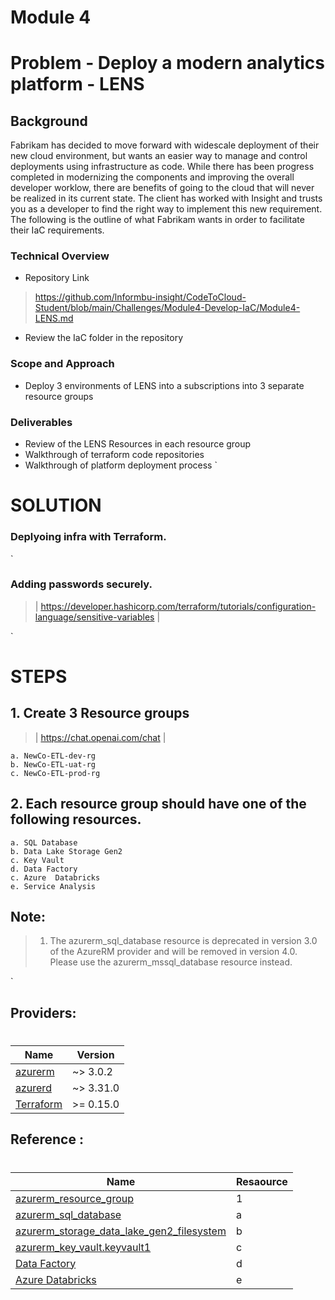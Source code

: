 # Module 4

# Problem - Deploy a modern analytics platform - LENS
## Background
Fabrikam has decided to move forward with widescale deployment of their new cloud environment, but wants an easier way to manage and control deployments using infrastructure as code. While there has been progress completed in modernizing the components and improving the overall developer worklow, there are benefits of going to the cloud that will never be realized in its current state. The client has worked with Insight and trusts you as a developer to find the right way to implement this new requirement. The following is the outline of what Fabrikam wants in order to facilitate their IaC requirements.


### Technical Overview
- Repository Link
> https://github.com/lnformbu-insight/CodeToCloud-Student/blob/main/Challenges/Module4-Develop-IaC/Module4-LENS.md

- Review the IaC folder in the repository 
### Scope and Approach
- Deploy 3 environments of LENS into a subscriptions into 3 separate resource groups

### Deliverables
- Review of the LENS Resources in each resource group
- Walkthrough of terraform code repositories
- Walkthrough of platform deployment process
`
# SOLUTION


### Deplyoing infra with Terraform.
`
### Adding passwords securely.
> | https://developer.hashicorp.com/terraform/tutorials/configuration-language/sensitive-variables
|

`

# STEPS

## 1. Create 3 Resource groups   
> | https://chat.openai.com/chat |


    a. NewCo-ETL-dev-rg
    b. NewCo-ETL-uat-rg
    c. NewCo-ETL-prod-rg
    

## 2. Each resource group should have one of the following resources.
    a. SQL Database
    b. Data Lake Storage Gen2
    c. Key Vault
    d. Data Factory
    c. Azure  Databricks
    e. Service Analysis

## Note:
> 1. The azurerm_sql_database resource is deprecated in version 3.0 of the AzureRM provider and will be removed in version 4.0. Please use the azurerm_mssql_database resource instead.

`
## Providers:
#
| Name | Version |
|------|---------|
| <a name="provider_azurerm"></a> [azurerm](#provider\_azurerm) |~> 3.0.2 |
| <a name="provider_azured"></a> [azurerd](#provider\_azuread) | ~> 3.31.0 |
| <a name="provider_Hashicorp"></a> [Terraform](#provider\Hashicorp) | >= 0.15.0 |


## Reference :
#
| Name | Resaource |
|------|------|
| [azurerm_resource_group](https://registry.terraform.io/providers/hashicorp/azurerm/latest/docs/resources/resource_group) | 1 |
| [azurerm_sql_database](https://registry.terraform.io/providers/hashicorp/azurerm/latest/docs/data-sources/sql_database) | a |
| [azurerm_storage_data_lake_gen2_filesystem](https://registry.terraform.io/providers/hashicorp/azurerm/latest/docs/resources/storage_data_lake_gen2_filesystem) | b |
| [azurerm_key_vault.keyvault1](https://registry.terraform.io/providers/hashicorp/azurerm/latest/docs/resources/key_vault) | c |
| [Data Factory](https://registry.terraform.io/providers/hashicorp/azurerm/latest/docs/resources/data_factory) | d |
| [Azure  Databricks](https://registry.terraform.io/providers/hashicorp/azurerm/latest/docs/resources/databricks_workspace) | e |


